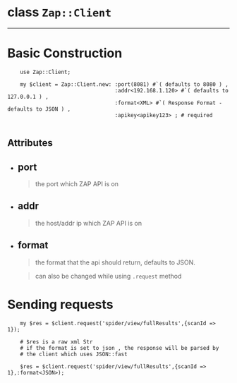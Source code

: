 # class `Zap::Client`

-------------------


# Basic Construction

```perl6
    use Zap::Client;
    
    my $client = Zap::Client.new: :port(8081) #`( defaults to 8080 ) ,
                                  :addr<192.168.1.120> #`( defaults to 127.0.0.1 ) ,
                                  :format<XML> #`( Response Format -  defaults to JSON ) ,
                                  :apikey<apikey123> ; # required
    
```

## Attributes 
* ## port
    > the port which ZAP API is on
* ## addr
    > the host/addr ip which ZAP API is on
* ## format
    > the format that the api should return, defaults to JSON.
    
    > can also be changed while using `.request` method  

# Sending requests

```perl6
    my $res = $client.request('spider/view/fullResults',{scanId => 1});
    
    # $res is a raw xml Str                               
    # if the format is set to json , the response will be parsed by
    # the client which uses JSON::fast
    
    $res = $client.request('spider/view/fullResults',{scanId => 1},:format<JSON>);
```